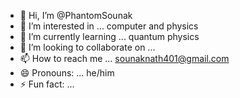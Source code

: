 - 👋 Hi, I’m @PhantomSounak
- 👀 I’m interested in ... computer and physics 
- 🌱 I’m currently learning ... quantum physics 
- 💞️ I’m looking to collaborate on ...
- 📫 How to reach me ... sounaknath401@gmail.com
- 😄 Pronouns: ... he/him
- ⚡ Fun fact: ...

<!---
PhantomSounak/PhantomSounak is a ✨ special ✨ repository because its `README.md` (this file) appears on your GitHub profile.
You can click the Preview link to take a look at your changes.
--->
